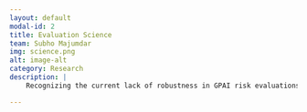 ```yaml
---
layout: default
modal-id: 2
title: Evaluation Science
team: Subho Majumdar
img: science.png
alt: image-alt
category: Research
description: |
    Recognizing the current lack of robustness in GPAI risk evaluations and the resulting limitations for informed decision-making and societal preparedness, this project aims to establish a scientific foundation for more rigorous and reliable evaluations. By bringing together researchers and practitioners, we will take stock of existing evaluation science research, map open questions and evidence gaps, conduct targeted research on select areas of expertise, and ultimately bridge the divide between rigorous best practices and pragmatic implementation to provide actionable insights for the AI evaluation ecosystem.

---
```

